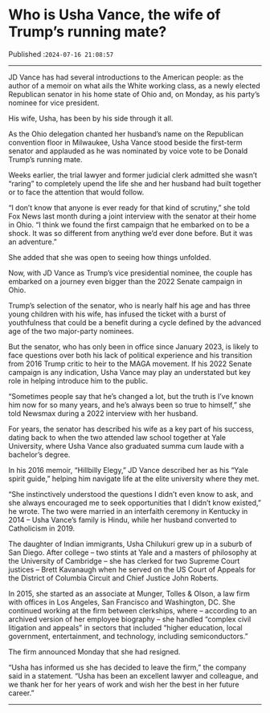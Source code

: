 # Who is Usha Vance, the wife of Trump’s running mate?

Published :`2024-07-16 21:08:57`

---

JD Vance has had several introductions to the American people: as the author of a memoir on what ails the White working class, as a newly elected Republican senator in his home state of Ohio and, on Monday, as his party’s nominee for vice president.

His wife, Usha, has been by his side through it all.

As the Ohio delegation chanted her husband’s name on the Republican convention floor in Milwaukee, Usha Vance stood beside the first-term senator and applauded as he was nominated by voice vote to be Donald Trump’s running mate.

Weeks earlier, the trial lawyer and former judicial clerk admitted she wasn’t “raring” to completely upend the life she and her husband had built together or to face the attention that would follow.

“I don’t know that anyone is ever ready for that kind of scrutiny,” she told Fox News last month during a joint interview with the senator at their home in Ohio. “I think we found the first campaign that he embarked on to be a shock. It was so different from anything we’d ever done before. But it was an adventure.”

She added that she was open to seeing how things unfolded.

Now, with JD Vance as Trump’s vice presidential nominee, the couple has embarked on a journey even bigger than the 2022 Senate campaign in Ohio.

Trump’s selection of the senator, who is nearly half his age and has three young children with his wife, has infused the ticket with a burst of youthfulness that could be a benefit during a cycle defined by the advanced age of the two major-party nominees.

But the senator, who has only been in office since January 2023, is likely to face questions over both his lack of political experience and his transition from 2016 Trump critic to heir to the MAGA movement. If his 2022 Senate campaign is any indication, Usha Vance may play an understated but key role in helping introduce him to the public.

“Sometimes people say that he’s changed a lot, but the truth is I’ve known him now for so many years, and he’s always been so true to himself,” she told Newsmax during a 2022 interview with her husband.

For years, the senator has described his wife as a key part of his success, dating back to when the two attended law school together at Yale University, where Usha Vance also graduated summa cum laude with a bachelor’s degree.

In his 2016 memoir, “Hillbilly Elegy,” JD Vance described her as his “Yale spirit guide,” helping him navigate life at the elite university where they met.

“She instinctively understood the questions I didn’t even know to ask, and she always encouraged me to seek opportunities that I didn’t know existed,” he wrote. The two were married in an interfaith ceremony in Kentucky in 2014 – Usha Vance’s family is Hindu, while her husband converted to Catholicism in 2019.

The daughter of Indian immigrants, Usha Chilukuri grew up in a suburb of San Diego. After college – two stints at Yale and a masters of philosophy at the University of Cambridge – she has clerked for two Supreme Court justices – Brett Kavanaugh when he served on the US Court of Appeals for the District of Columbia Circuit and Chief Justice John Roberts.

In 2015, she started as an associate at Munger, Tolles & Olson, a law firm with offices in Los Angeles, San Francisco and Washington, DC. She continued working at the firm between clerkships, where – according to an archived version of her employee biography – she handled “complex civil litigation and appeals” in sectors that included “higher education, local government, entertainment, and technology, including semiconductors.”

The firm announced Monday that she had resigned.

“Usha has informed us she has decided to leave the firm,” the company said in a statement. “Usha has been an excellent lawyer and colleague, and we thank her for her years of work and wish her the best in her future career.”

---

